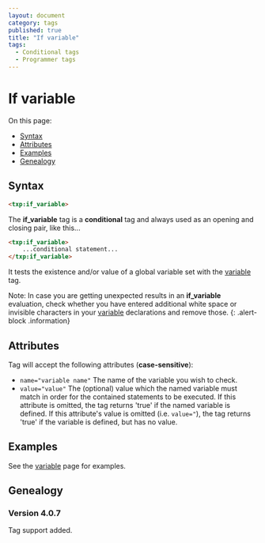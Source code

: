 ```yaml
---
layout: document
category: tags
published: true
title: "If variable"
tags:
  - Conditional tags
  - Programmer tags
---
```


# If variable

On this page:

* [Syntax](#user-content-syntax)
* [Attributes](#user-content-attributes)
* [Examples](#user-content-examples)
* [Genealogy](#user-content-genealogy)

## Syntax

```html
<txp:if_variable>
```

The **if_variable** tag is a __conditional__ tag and always used as an opening and closing pair, like this...

```html
<txp:if_variable>
    ...conditional statement...
</txp:if_variable>
```

It tests the existence and/or value of a global variable set with the [variable](variable) tag.

Note: In case you are getting unexpected results in an **if_variable** evaluation, check whether you have entered additional white space or invisible characters in your [variable](variable) declarations and remove those.
{: .alert-block .information}

## Attributes

Tag will accept the following attributes (**case-sensitive**):

* `name="variable name"`
The name of the variable you wish to check.
* `value="value"`
The (optional) value which the named variable must match in order for the contained statements to be executed. If this attribute is omitted, the tag returns 'true' if the named variable is defined. If this attribute's value is omitted (i.e. `value="`), the tag returns 'true' if the variable is defined, but has no value.

## Examples

See the [variable](variable) page for examples.

## Genealogy

### Version 4.0.7

Tag support added.
